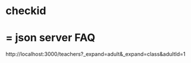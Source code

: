 # checkid

= json server FAQ
======================

http://localhost:3000/teachers?_expand=adult&_expand=class&adultId=1
